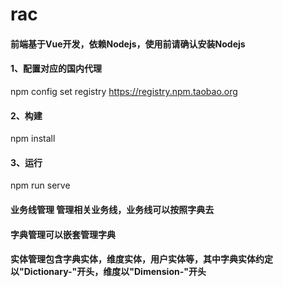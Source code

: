 # rac
#### 前端基于Vue开发，依赖Nodejs，使用前请确认安装Nodejs
#### 1、配置对应的国内代理
npm config set registry https://registry.npm.taobao.org
#### 2、构建
npm install
#### 3、运行
npm run serve

#### 业务线管理 管理相关业务线，业务线可以按照字典去
#### 字典管理可以嵌套管理字典
#### 实体管理包含字典实体，维度实体，用户实体等，其中字典实体约定以"Dictionary-"开头，维度以"Dimension-"开头
